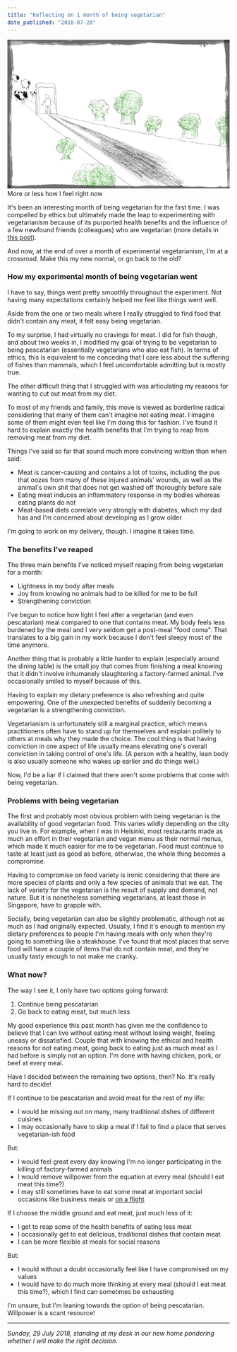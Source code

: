 ```yaml
---
title: "Reflecting on 1 month of being vegetarian"
date_published: "2018-07-28"
---
```


![being vegetarian nick ang blog](images/becoming-vegetarian-sketch.png) More or less how I feel right now

It's been an interesting month of being vegetarian for the first time. I was compelled by ethics but ultimately made the leap to experimenting with vegetarianism because of its purported health benefits and the influence of a few newfound friends (colleagues) who are vegetarian (more details in [this post](/2018-06-22-why-im-going-vegetarian/)).

And now, at the end of over a month of experimental vegetarianism, I'm at a crossroad. Make this my new normal, or go back to the old?

### How my experimental month of being vegetarian went

I have to say, things went pretty smoothly throughout the experiment. Not having many expectations certainly helped me feel like things went well.

Aside from the one or two meals where I really struggled to find food that didn't contain any meat, it felt easy being vegetarian.

To my surprise, I had virtually no cravings for meat. I did for fish though, and about two weeks in, I modified my goal of trying to be vegetarian to being pescatarian (essentially vegetarians who also eat fish). In terms of ethics, this is equivalent to me conceding that I care less about the suffering of fishes than mammals, which I feel uncomfortable admitting but is mostly true.

The other difficult thing that I struggled with was articulating my reasons for wanting to cut out meat from my diet.

To most of my friends and family, this move is viewed as borderline radical considering that many of them can't imagine not eating meat. I imagine some of them might even feel like I'm doing this for fashion. I've found it hard to explain exactly the health benefits that I'm trying to reap from removing meat from my diet.

Things I've said so far that sound much more convincing written than when said:

- Meat is cancer-causing and contains a lot of toxins, including the pus that oozes from many of these injured animals' wounds, as well as the animal's own shit that does not get washed off thoroughly before sale
- Eating meat induces an inflammatory response in my bodies whereas eating plants do not
- Meat-based diets correlate very strongly with diabetes, which my dad has and I'm concerned about developing as I grow older

I'm going to work on my delivery, though. I imagine it takes time.

### The benefits I've reaped

The three main benefits I've noticed myself reaping from being vegetarian for a month:

- Lightness in my body after meals
- Joy from knowing no animals had to be killed for me to be full
- Strengthening conviction

I've begun to notice how light I feel after a vegetarian (and even pescatarian) meal compared to one that contains meat. My body feels less burdened by the meal and I very seldom get a post-meal "food coma". That translates to a big gain in my work because I don't feel sleepy most of the time anymore.

Another thing that is probably a little harder to explain (especially around the dining table) is the small joy that comes from finishing a meal knowing that it didn't involve inhumanely slaughtering a factory-farmed animal. I've occasionally smiled to myself because of this.

Having to explain my dietary preference is also refreshing and quite empowering. One of the unexpected benefits of suddenly becoming a vegetarian is a strengthening conviction.

Vegetarianism is unfortunately still a marginal practice, which means practitioners often have to stand up for themselves and explain politely to others at meals why they made the choice. The cool thing is that having conviction in one aspect of life usually means elevating one's overall conviction in taking control of one's life. (A person with a healthy, lean body is also usually someone who wakes up earlier and do things well.)

Now, I'd be a liar if I claimed that there aren't some problems that come with being vegetarian.

### Problems with being vegetarian

The first and probably most obvious problem with being vegetarian is the availability of good vegetarian food. This varies wildly depending on the city you live in. For example, when I was in Helsinki, most restaurants made as much an effort in their vegetarian and vegan menu as their normal menus, which made it much easier for me to be vegetarian. Food must continue to taste at least just as good as before, otherwise, the whole thing becomes a compromise.

Having to compromise on food variety is ironic considering that there are more species of plants and only a few species of animals that we eat. The lack of variety for the vegetarian is the result of supply and demand, not nature. But it is nonetheless something vegetarians, at least those in Singapore, have to grapple with.

Socially, being vegetarian can also be slightly problematic, although not as much as I had originally expected. Usually, I find it's enough to mention my dietary preferences to people I'm having meals with only when they're going to something like a steakhouse. I've found that most places that serve food will have a couple of items that do not contain meat, and they're usually tasty enough to not make me cranky.

### What now?

The way I see it, I only have two options going forward:

1. Continue being pescatarian
2. Go back to eating meat, but much less

My good experience this past month has given me the confidence to believe that I can live without eating meat without losing weight, feeling uneasy or dissatisfied. Couple that with knowing the ethical and health reasons for not eating meat, going back to eating just as much meat as I had before is simply not an option. I'm done with having chicken, pork, or beef at every meal.

Have I decided between the remaining two options, then? No. It's really hard to decide!

If I continue to be pescatarian and avoid meat for the rest of my life:

- I would be missing out on many, many traditional dishes of different cuisines
- I may occasionally have to skip a meal if I fail to find a place that serves vegetarian-ish food

But:

- I would feel great every day knowing I'm no longer participating in the killing of factory-farmed animals
- I would remove willpower from the equation at every meal (should I eat meat this time?)
- I may still sometimes have to eat some meat at important social occasions like business meals or [on a flight](/2018-06-23-vegetarian-obstacles-flight-food/)

If I choose the middle ground and eat meat, just much less of it:

- I get to reap some of the health benefits of eating less meat
- I occasionally get to eat delicious, traditional dishes that contain meat
- I can be more flexible at meals for social reasons

But:

- I would without a doubt occasionally feel like I have compromised on my values
- I would have to do much more thinking at every meal (should I eat meat this time?), which I find can sometimes be exhausting

I'm unsure, but I'm leaning towards the option of being pescatarian. Willpower is a scant resource!

* * *

_Sunday, 29 July 2018, standing at my desk in our new home pondering whether I will make the right decision._
